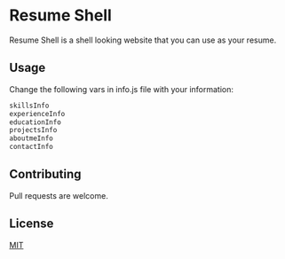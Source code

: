 # Resume Shell


Resume Shell is a shell looking website that you can use as your resume.


## Usage
Change the following vars in info.js file with your information:
```javascript
skillsInfo
experienceInfo
educationInfo
projectsInfo
aboutmeInfo
contactInfo
```

## Contributing
Pull requests are welcome.


## License
[MIT](https://choosealicense.com/licenses/mit/)
